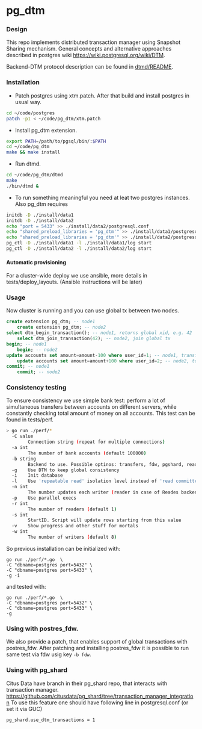 # pg_dtm

### Design

This repo implements distributed transaction manager using Snapshot Sharing mechanism. General concepts and alternative approaches described in postgres wiki https://wiki.postgresql.org/wiki/DTM.

Backend-DTM protocol description can be found in [dtmd/README](dtmd/README).

### Installation

* Patch postgres using xtm.patch. After that build and install postgres in usual way.
```bash
cd ~/code/postgres
patch -p1 < ~/code/pg_dtm/xtm.patch
```
* Install pg_dtm extension.
```bash
export PATH=/path/to/pgsql/bin/:$PATH
cd ~/code/pg_dtm
make && make install
```
* Run dtmd.
```bash
cd ~/code/pg_dtm/dtmd
make
./bin/dtmd &
```
* To run something meaningful you need at leat two postgres instances. Also pg_dtm requires 
```bash
initdb -D ./install/data1
initdb -D ./install/data2
echo "port = 5433" >> ./install/data2/postgresql.conf
echo "shared_preload_libraries = 'pg_dtm'" >> ./install/data1/postgresql.conf
echo "shared_preload_libraries = 'pg_dtm'" >> ./install/data2/postgresql.conf
pg_ctl -D ./install/data1 -l ./install/data1/log start
pg_ctl -D ./install/data2 -l ./install/data2/log start
```

#### Automatic provisioning

For a cluster-wide deploy we use ansible, more details in tests/deploy_layouts. (Ansible instructions will be later)

### Usage

Now cluster is running and you can use global tx between two nodes.


```sql
create extension pg_dtm; -- node1
    create extension pg_dtm; -- node2
select dtm_begin_transaction(); -- node1, returns global xid, e.g. 42
	select dtm_join_transaction(42); -- node2, join global tx
begin; -- node1
	begin; -- node2
update accounts set amount=amount-100 where user_id=1; -- node1, transfer money from user#1
	update accounts set amount=amount+100 where user_id=2; -- node2, to user#2
commit; -- node1
	commit; -- node2
```

### Consistency testing

To ensure consistency we use simple bank test: perform a lot of simultaneous transfers between accounts on different servers, while constantly checking total amount of money on all accounts. This test can be found in tests/perf.

```bash
> go run ./perf/*
  -C value
    	Connection string (repeat for multiple connections)
  -a int
    	The number of bank accounts (default 100000)
  -b string
    	Backend to use. Possible optinos: transfers, fdw, pgshard, readers. (default "transfers")
  -g	Use DTM to keep global consistency
  -i	Init database
  -l	Use 'repeatable read' isolation level instead of 'read committed'
  -n int
    	The number updates each writer (reader in case of Reades backend) performs (default 10000)
  -p	Use parallel execs
  -r int
    	The number of readers (default 1)
  -s int
    	StartID. Script will update rows starting from this value
  -v	Show progress and other stuff for mortals
  -w int
    	The number of writers (default 8)
```

So previous installation can be initialized with:
```
go run ./perf/*.go  \
-C "dbname=postgres port=5432" \
-C "dbname=postgres port=5433" \
-g -i
```
and tested with:
```
go run ./perf/*.go  \
-C "dbname=postgres port=5432" \
-C "dbname=postgres port=5433" \
-g
```

### Using with postres_fdw.

We also provide a patch, that enables support of global transactions with postres_fdw. After patching and installing postres_fdw it is possible to run same test via fdw usig key ```-b fdw```.

### Using with pg_shard

Citus Data have branch in their pg_shard repo, that interacts with transaction manager. https://github.com/citusdata/pg_shard/tree/transaction_manager_integration
To use this feature one should have following line in postgresql.conf (or set it via GUC)
```
pg_shard.use_dtm_transactions = 1
```
